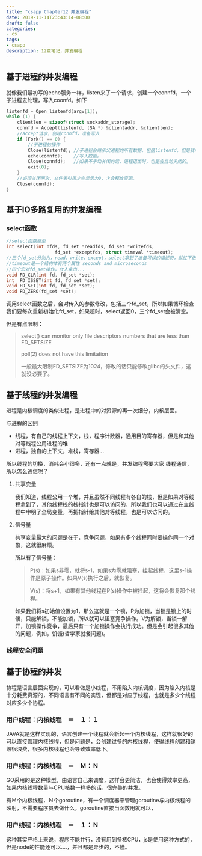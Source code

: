 ```yaml
---
title: "csapp Chapter12 并发编程"
date: 2019-11-14T23:43:14+08:00
draft: false
categories:
- cs
tags:
- csapp
description: 12章笔记，并发编程
---
```


## 基于进程的并发编程

就像我们最初写的echo服务一样，listen来了一个请求，创建一个connfd，一个子进程去处理，写入coonfd。如下

```c
listenfd = Open_listenfd(argv[1]);
while (1) {
    clientlen = sizeof(struct sockaddr_storage); 
    connfd = Accept(listenfd, (SA *) &clientaddr, &clientlen);
    //accept请求，创建connfd，准备写入
    if (Fork() == 0) { 
        //子进程的操作
        Close(listenfd); //子进程会继承父进程的所有数据，包括listenfd，但是我们用不上，并且我们要关闭它。但是不关闭，从没有内存泄露的角度来说还是正确的，理由如关闭connfd所示。
        echo(connfd);    //写入数据。
        Close(connfd);   //如果不手动关闭的话，进程退出时，也是会自动关闭的。
        exit(0);         
    }
    //必须关闭两次，文件表引用才会显示为0，才会释放资源。
    Close(connfd);  
}

```

## 基于IO多路复用的并发编程

### select函数

```c
//select函数原型
int select(int nfds, fd_set *readfds, fd_set *writefds,
                  fd_set *exceptfds, struct timeval *timeout);
//三个fd_set分别为，read，write，except，select拿到了准备可读的描述符，就往下进去读。但是其实io操作还是同步的。
//timeout是一个结构体有两个属性 seconds and microseconds
//四个宏对fd_set操作，放入拿出...
void FD_CLR(int fd, fd_set *set);
int  FD_ISSET(int fd, fd_set *set);
void FD_SET(int fd, fd_set *set);
void FD_ZERO(fd_set *set);
```

调用select函数之后，会对传入的参数修改，包括三个fd_set，所以如果循环检查我们要每次重新初始化fd_set，如果超时，select返回0，三个fd_set会被清空。

但是有点限制：

> select() can monitor only file descriptors numbers that are less than FD_SETSIZE
>
> poll(2) does not have this limitation
>
> 一般最大限制FD_SETSIZE为1024，修改的话只能修改glibc的头文件，这就没必要了。

## 基于线程的并发编程

进程是内核调度的类似进程，是进程中的对资源的再一次细分，内核层面。

与进程的区别

- 线程，有自己的线程上下文，栈，程序计数器，通用目的寄存器，但是和其他对等线程公用进程的堆
- 进程，独自的上下文，堆栈，寄存器...

所以线程的切换，消耗会小很多，还有一点就是，并发编程需要大家 线程通信，所以怎么通信呢？

1. 共享变量

   我们知道，线程公用一个堆，并且虽然不同线程有各自的栈，但是如果对等线程拿到了，其他线程栈的栈指针也是可以访问的，所以我们也可以通过在主线程中申明了全局变量，再把指针给其他对等线程，也是可以访问的。

2. 信号量

   共享变量最大的问题是在于，竞争问题，如果有多个线程同时要操作同一个对象，这就很麻烦。

   所以有了信号量：

   > P(s)：如果s非零，就将s-1，如果s为零就阻塞，挂起线程，这里s-1操作是原子操作。如果V(s)执行之后，就恢复。
   >
   > V(s)：将s+1，如果有其他线程在P(s)操作中被挂起，这将会恢复那个线程。

   如果我们将s初始值设置为1，那么这就是一个锁，P为加锁，当锁是锁上的时候，只能解锁，不能加锁，所以就可以阻塞竞争操作。V为解锁，当锁一解开，加锁操作竞争，最后只有一个加锁操作会执行成功。但是会引起很多其他的问题，例如，饥饿(哲学家就餐问题)。

### 线程安全问题



## 基于协程的并发

协程是语言层面实现的，可以看做是小线程，不用陷入内核调度，因为陷入内核是十分耗费资源的，不同语言有不同的实现，但都是对应于线程，也就是多少个线程对应多少个协程。

### 用户线程：内核线程　＝　１：１

JAVA就是这样实现的，语言创建一个线程就会新起一个内核线程，这样就很好的可以直接管理内核线程，但是问题是，会创建过多的内核线程，使得线程创建和销毁很浪费，很多内核线程也会导致效率低下。

### 用户线程：内核线程　＝　Ｍ：Ｎ

GO采用的是这种模型，由语言自己来调度，这样会更简洁，也会使得效率更高，如果内核线程数量与CPU核数一样多的话，很完美的并发。

有Ｍ个内核线程，Ｎ个goroutine，有一个调度器来管理goroutine与内核线程的映射，不需要程序员去做什么，goroutine直接当函数用就可以，

### 用户线程：内核线程　＝　１：Ｎ

这种其实严格上来说，程序不能并行，没有用到多核CPU，js是使用这种方式的，但是node的性能还可以....，并且都是异步的，不懂。